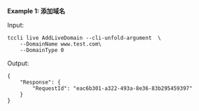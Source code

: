 **Example 1: 添加域名**



Input: 

```
tccli live AddLiveDomain --cli-unfold-argument  \
    --DomainName www.test.com\
    --DomainType 0
```

Output: 
```
{
    "Response": {
        "RequestId": "eac6b301-a322-493a-8e36-83b295459397"
    }
}
```

